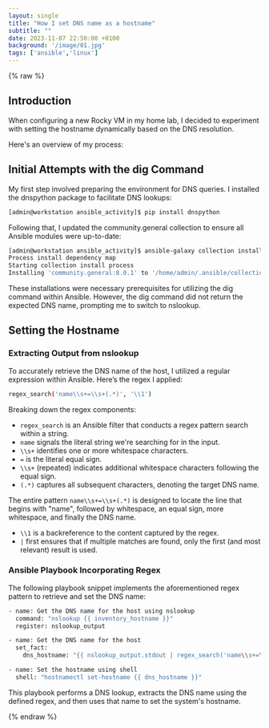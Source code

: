 ```yaml
---
layout: single
title: "How I set DNS name as a hostname"
subtitle: ""
date: 2023-11-07 22:50:00 +0100
background: '/image/01.jpg'
tags: ['ansible','linux']
---
```


{% raw %}

## Introduction
When configuring a new Rocky VM in my home lab, I decided to experiment with setting the hostname dynamically based on the DNS resolution.

Here's an overview of my process:

## Initial Attempts with the dig Command

My first step involved preparing the environment for DNS queries. I installed the dnspython package to facilitate DNS lookups:

````bash
[admin@workstation ansible_activity]$ pip install dnspython

````

Following that, I updated the community.general collection to ensure all Ansible modules were up-to-date:


````bash
[admin@workstation ansible_activity]$ ansible-galaxy collection install community.general
Process install dependency map
Starting collection install process
Installing 'community.general:8.0.1' to '/home/admin/.ansible/collections/ansible_collections/community/general'
````

These installations were necessary prerequisites for utilizing the dig command within Ansible. However, the dig command did not return the expected DNS name, prompting me to switch to nslookup.


## Setting the Hostname

### Extracting Output from nslookup

To accurately retrieve the DNS name of the host, I utilized a regular expression within Ansible. Here’s the regex I applied:

````bash
regex_search('name\\s+=\\s+(.*)', '\\1')
````

Breaking down the regex components:

* `regex_search` is an Ansible filter that conducts a regex pattern search within a string.
* `name` signals the literal string we're searching for in the input.
* `\\s+` identifies one or more whitespace characters.
* `=` is the literal equal sign.
* `\\s+` (repeated) indicates additional whitespace characters following the equal sign.
* `(.*)` captures all subsequent characters, denoting the target DNS name.


The entire pattern ``name\\s+=\\s+(.*)`` is designed to locate the line that begins with "name", followed by whitespace, an equal sign, more whitespace, and finally the DNS name.

* ``\\1`` is a backreference to the content captured by the regex.
* ``|`` first ensures that if multiple matches are found, only the first (and most relevant) result is used.


### Ansible Playbook Incorporating Regex

The following playbook snippet implements the aforementioned regex pattern to retrieve and set the DNS name:

````bash
- name: Get the DNS name for the host using nslookup
  command: "nslookup {{ inventory_hostname }}"
  register: nslookup_output

- name: Get the DNS name for the host
  set_fact:
    dns_hostname: "{{ nslookup_output.stdout | regex_search('name\\s+=\\s+(.*)', '\\1') }}" 

- name: Set the hostname using shell
  shell: "hostnamectl set-hostname {{ dns_hostname }}"
````

This playbook performs a DNS lookup, extracts the DNS name using the defined regex, and then uses that name to set the system's hostname.

{% endraw %}
